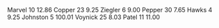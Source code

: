 Marvel 10 12.86
Copper 23 9.25
Ziegler 6 9.00
Pepper 30 7.65
Hawks 4 9.25
Johnston 5 100.01
Voynick 25 8.03 
Patel 11 11.00
